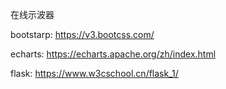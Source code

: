 在线示波器

bootstarp: https://v3.bootcss.com/

echarts: https://echarts.apache.org/zh/index.html

flask: https://www.w3cschool.cn/flask_1/